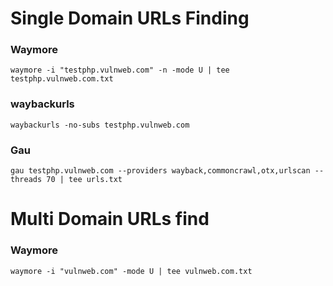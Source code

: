 # Single Domain URLs Finding

### Waymore

```
waymore -i "testphp.vulnweb.com" -n -mode U | tee testphp.vulnweb.com.txt
```

### waybackurls

```
waybackurls -no-subs testphp.vulnweb.com
```

### Gau

```
gau testphp.vulnweb.com --providers wayback,commoncrawl,otx,urlscan --threads 70 | tee urls.txt
```

# Multi Domain URLs find

### Waymore

```
waymore -i "vulnweb.com" -mode U | tee vulnweb.com.txt
```
